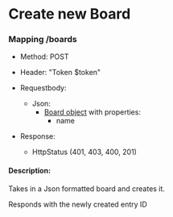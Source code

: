 # Create new Board

### Mapping /boards

* Method: POST

* Header: "Token $token"

* Requestbody:
    * Json:
        * [Board object](../objects/board.md) with properties:
            * name

* Response:
    * HttpStatus (401, 403, 400, 201)

#### Description:

Takes in a Json formatted board and creates it.

Responds with the newly created entry ID